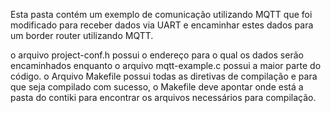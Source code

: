 Esta pasta contém um exemplo de comunicação utilizando MQTT que foi modificado para receber dados via UART e encaminhar estes
dados para um border router utilizando MQTT.

o arquivo project-conf.h possui o endereço para o qual os dados serão encaminhados enquanto o arquivo mqtt-example.c possui a 
maior parte do código. o Arquivo Makefile possui todas as diretivas de compilação e para que seja compilado com sucesso, o Makefile deve apontar onde está a pasta do contiki para encontrar os arquivos necessários para compilação.


